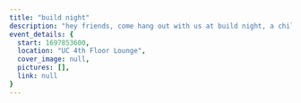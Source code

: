 ```yaml
---
title: "build night"
description: "hey friends, come hang out with us at build night, a chill evening for project hacking / show & tell! first part of the night: snacks, vibes, and building cool things. the last 20 mins or so will be for anyone who's down to showcase — either a project from the evening or something else you've been working on :)"
event_details: {
  start: 1697853600,
  location: "UC 4th Floor Lounge",
  cover_image: null,
  pictures: [],
  link: null
}
---
```

